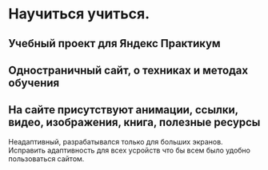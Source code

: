 # Научиться учиться.

**Учебный проект для Яндекс Практикум**
---
Одностраничный сайт, о техниках и методах обучения 
---
На сайте присутствуют анимации, ссылки, видео, изображения, книга, полезные ресурсы
---
Неадаптивный, разрабатывался только для больших экранов. Исправить адаптивность для всех усройств что бы всем было удобно пользоваться сайтом.